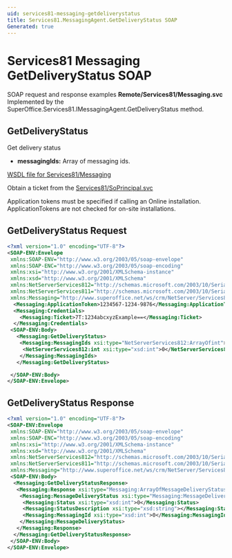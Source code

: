 ```yaml
---
uid: services81-messaging-getdeliverystatus
title: Services81.MessagingAgent.GetDeliveryStatus SOAP
Generated: true
---
```


# Services81 Messaging GetDeliveryStatus SOAP

SOAP request and response examples **Remote/Services81/Messaging.svc**
Implemented by the <see cref="M:SuperOffice.Services81.IMessagingAgent.GetDeliveryStatus">SuperOffice.Services81.IMessagingAgent.GetDeliveryStatus</see> method.

## GetDeliveryStatus

Get delivery status

* **messagingIds:** Array of messaging ids.



[WSDL file for Services81/Messaging](../Services81-Messaging.md)

Obtain a ticket from the [Services81/SoPrincipal.svc](../SoPrincipal/SoPrincipal.md)

Application tokens must be specified if calling an Online installation. ApplicationTokens are not checked for on-site installations.

## GetDeliveryStatus Request

```xml
<?xml version="1.0" encoding="UTF-8"?>
<SOAP-ENV:Envelope
 xmlns:SOAP-ENV="http://www.w3.org/2003/05/soap-envelope"
 xmlns:SOAP-ENC="http://www.w3.org/2003/05/soap-encoding"
 xmlns:xsi="http://www.w3.org/2001/XMLSchema-instance"
 xmlns:xsd="http://www.w3.org/2001/XMLSchema"
 xmlns:NetServerServices812="http://schemas.microsoft.com/2003/10/Serialization/Arrays"
 xmlns:NetServerServices811="http://schemas.microsoft.com/2003/10/Serialization/"
 xmlns:Messaging="http://www.superoffice.net/ws/crm/NetServer/Services81">
  <Messaging:ApplicationToken>1234567-1234-9876</Messaging:ApplicationToken>
  <Messaging:Credentials>
    <Messaging:Ticket>7T:1234abcxyzExample==</Messaging:Ticket>
  </Messaging:Credentials>
 <SOAP-ENV:Body>
   <Messaging:GetDeliveryStatus>
    <Messaging:MessagingIds xsi:type="NetServerServices812:ArrayOfint">
     <NetServerServices812:int xsi:type="xsd:int">0</NetServerServices812:int>
    </Messaging:MessagingIds>
   </Messaging:GetDeliveryStatus>

 </SOAP-ENV:Body>
</SOAP-ENV:Envelope>

```


## GetDeliveryStatus Response

```xml
<?xml version="1.0" encoding="UTF-8"?>
<SOAP-ENV:Envelope
 xmlns:SOAP-ENV="http://www.w3.org/2003/05/soap-envelope"
 xmlns:SOAP-ENC="http://www.w3.org/2003/05/soap-encoding"
 xmlns:xsi="http://www.w3.org/2001/XMLSchema-instance"
 xmlns:xsd="http://www.w3.org/2001/XMLSchema"
 xmlns:NetServerServices812="http://schemas.microsoft.com/2003/10/Serialization/Arrays"
 xmlns:NetServerServices811="http://schemas.microsoft.com/2003/10/Serialization/"
 xmlns:Messaging="http://www.superoffice.net/ws/crm/NetServer/Services81">
 <SOAP-ENV:Body>
  <Messaging:GetDeliveryStatusResponse>
   <Messaging:Response xsi:type="Messaging:ArrayOfMessageDeliveryStatus">
    <Messaging:MessageDeliveryStatus xsi:type="Messaging:MessageDeliveryStatus">
     <Messaging:Status xsi:type="xsd:int">0</Messaging:Status>
     <Messaging:StatusDescription xsi:type="xsd:string"></Messaging:StatusDescription>
     <Messaging:MessagingId xsi:type="xsd:int">0</Messaging:MessagingId>
    </Messaging:MessageDeliveryStatus>
   </Messaging:Response>
  </Messaging:GetDeliveryStatusResponse>
 </SOAP-ENV:Body>
</SOAP-ENV:Envelope>

```


